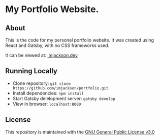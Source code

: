 # My Portfolio Website.

## About

This is the code for my personal portfolio website. It was created using React and Gatsby, with no CSS frameworks used.

It can be viewed at: [imjackson.dev](https://imjackson.dev)

## Running Locally

-   Clone repository: `git clone https://github.com/imjackson/portfolio.git`
-   Install dependencies: `npm install`
-   Start Gatsby delelopment server: `gatsby develop`
-   View in browser: `localhost:8000`

## License

This repository is maintained with the [GNU General Public License v3.0](./LICENSE)

